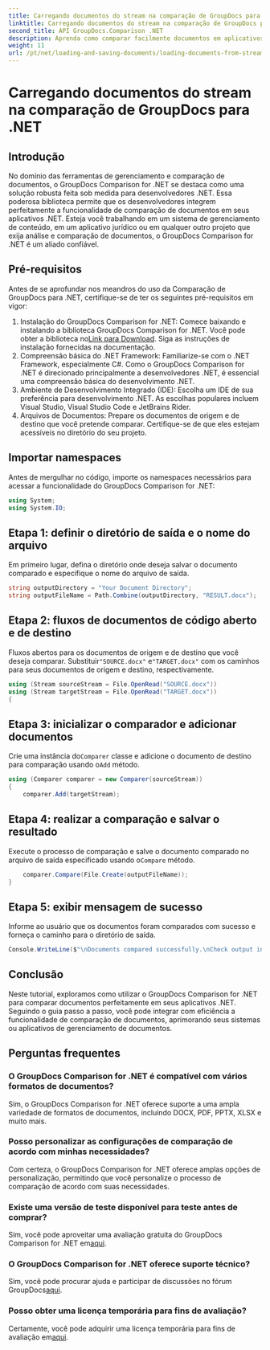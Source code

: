 ```yaml
---
title: Carregando documentos do stream na comparação de GroupDocs para .NET
linktitle: Carregando documentos do stream na comparação de GroupDocs para .NET
second_title: API GroupDocs.Comparison .NET
description: Aprenda como comparar facilmente documentos em aplicativos .NET usando GroupDocs Comparison, uma poderosa biblioteca .NET.
weight: 11
url: /pt/net/loading-and-saving-documents/loading-documents-from-stream/
---
```


# Carregando documentos do stream na comparação de GroupDocs para .NET

## Introdução
No domínio das ferramentas de gerenciamento e comparação de documentos, o GroupDocs Comparison for .NET se destaca como uma solução robusta feita sob medida para desenvolvedores .NET. Essa poderosa biblioteca permite que os desenvolvedores integrem perfeitamente a funcionalidade de comparação de documentos em seus aplicativos .NET. Esteja você trabalhando em um sistema de gerenciamento de conteúdo, em um aplicativo jurídico ou em qualquer outro projeto que exija análise e comparação de documentos, o GroupDocs Comparison for .NET é um aliado confiável.
## Pré-requisitos
Antes de se aprofundar nos meandros do uso da Comparação de GroupDocs para .NET, certifique-se de ter os seguintes pré-requisitos em vigor:
1.  Instalação do GroupDocs Comparison for .NET: Comece baixando e instalando a biblioteca GroupDocs Comparison for .NET. Você pode obter a biblioteca no[Link para Download](https://releases.groupdocs.com/comparison/net/). Siga as instruções de instalação fornecidas na documentação.
2. Compreensão básica do .NET Framework: Familiarize-se com o .NET Framework, especialmente C#. Como o GroupDocs Comparison for .NET é direcionado principalmente a desenvolvedores .NET, é essencial uma compreensão básica do desenvolvimento .NET.
3. Ambiente de Desenvolvimento Integrado (IDE): Escolha um IDE de sua preferência para desenvolvimento .NET. As escolhas populares incluem Visual Studio, Visual Studio Code e JetBrains Rider.
4. Arquivos de Documentos: Prepare os documentos de origem e de destino que você pretende comparar. Certifique-se de que eles estejam acessíveis no diretório do seu projeto.

## Importar namespaces
Antes de mergulhar no código, importe os namespaces necessários para acessar a funcionalidade do GroupDocs Comparison for .NET:
```csharp
using System;
using System.IO;
```
## Etapa 1: definir o diretório de saída e o nome do arquivo
Em primeiro lugar, defina o diretório onde deseja salvar o documento comparado e especifique o nome do arquivo de saída.
```csharp
string outputDirectory = "Your Document Directory";
string outputFileName = Path.Combine(outputDirectory, "RESULT.docx");
```
## Etapa 2: fluxos de documentos de código aberto e de destino
 Fluxos abertos para os documentos de origem e de destino que você deseja comparar. Substituir`"SOURCE.docx"` e`"TARGET.docx"` com os caminhos para seus documentos de origem e destino, respectivamente.
```csharp
using (Stream sourceStream = File.OpenRead("SOURCE.docx"))
using (Stream targetStream = File.OpenRead("TARGET.docx"))
{
```
## Etapa 3: inicializar o comparador e adicionar documentos
 Crie uma instância do`Comparer` classe e adicione o documento de destino para comparação usando o`Add` método.
```csharp
using (Comparer comparer = new Comparer(sourceStream))
{
    comparer.Add(targetStream);
```
## Etapa 4: realizar a comparação e salvar o resultado
 Execute o processo de comparação e salve o documento comparado no arquivo de saída especificado usando o`Compare` método.
```csharp
    comparer.Compare(File.Create(outputFileName));
}
```
## Etapa 5: exibir mensagem de sucesso
Informe ao usuário que os documentos foram comparados com sucesso e forneça o caminho para o diretório de saída.
```csharp
Console.WriteLine($"\nDocuments compared successfully.\nCheck output in {outputDirectory}.");
```

## Conclusão
Neste tutorial, exploramos como utilizar o GroupDocs Comparison for .NET para comparar documentos perfeitamente em seus aplicativos .NET. Seguindo o guia passo a passo, você pode integrar com eficiência a funcionalidade de comparação de documentos, aprimorando seus sistemas ou aplicativos de gerenciamento de documentos.
## Perguntas frequentes
### O GroupDocs Comparison for .NET é compatível com vários formatos de documentos?
Sim, o GroupDocs Comparison for .NET oferece suporte a uma ampla variedade de formatos de documentos, incluindo DOCX, PDF, PPTX, XLSX e muito mais.
### Posso personalizar as configurações de comparação de acordo com minhas necessidades?
Com certeza, o GroupDocs Comparison for .NET oferece amplas opções de personalização, permitindo que você personalize o processo de comparação de acordo com suas necessidades.
### Existe uma versão de teste disponível para teste antes de comprar?
 Sim, você pode aproveitar uma avaliação gratuita do GroupDocs Comparison for .NET em[aqui](https://releases.groupdocs.com/).
### O GroupDocs Comparison for .NET oferece suporte técnico?
Sim, você pode procurar ajuda e participar de discussões no fórum GroupDocs[aqui](https://forum.groupdocs.com/c/comparison/12).
### Posso obter uma licença temporária para fins de avaliação?
 Certamente, você pode adquirir uma licença temporária para fins de avaliação em[aqui](https://purchase.groupdocs.com/temporary-license/).